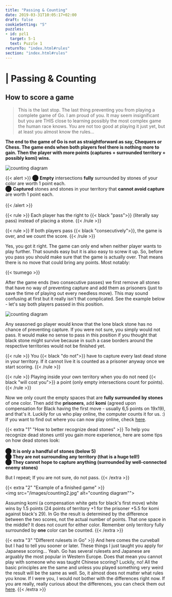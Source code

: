 ```yaml
---
title: "Passing & Counting"
date: 2019-03-31T10:05:17+02:00
draft: false
cookieSetting: "5"
puzzles:
- id: pzl1
  target: 5-1
  text: Puzzle 1
returnTo: "index.html#rules"
section: "index.html#rules"
---
```


# | Passing & Counting
## How to score a game

> This is the last stop. The last thing preventing you from playing a complete game of Go. I am proud of you. It may seem insignificant but you are THIS close to learning possibly the most complex game the human race knows. You are not too good at playing it just yet, but at least you almost know the rules...

**The end to the game of Go is not as straightforward as say, Chequers or Chess. The game ends when both players feel there is nothing more to gain. Then the player with more points (captures + surrounded territory + possibly <a data-hover=" - which is an agreed upon compensation to White for Black having the first move" class="sgfLink">komi</a>) wins.**

![counting diagram](/images/points.jpg)

{{< alert >}}
	⬤ <b>Empty</b> intersections <b>fully</b> surrounded by stones of your color are worth 1 point each.<br>
	⬤ <b>Captured</b> stones and stones in your territory that <b>cannot avoid capture</b> are worth 1 point each.<br>	
{{< /alert >}}

{{< rule >}}
	Each player has the right to {{< black "pass">}} (literally say pass) instead of placing a stone.
{{< /rule >}}

{{< rule >}}
	If both players pass {{< black "consecutively">}}, the game is over, and we count the score.
{{< /rule >}}

Yes, you got it right. The game can only end when neither player wants to play further.
That sounds easy but it is also easy to screw it up. So, before you pass you should make sure that the game is actually over. That means there is no move that could bring any points. Most notably: 

{{< tsumego >}}

After the game ends (two consecutive passes) we first remove all stones that have no way of preventing capture and add them as prisoners (just to save the time of playing out every needless move). This may sound confusing at first but it really isn't that complicated. See the example below - let's say both players passed in this position. 

![counting diagram](/images/counting.jpg)

Any seasoned go player would know that the lone black stone has no chance of preventing capture. If you were not sure, you simply would not pass. It would make no sense to pass in this position if you thought that black stone might survive because in such a case borders around the respective territories would not be finished yet. 

{{< rule >}}
	You {{< black "do not">}} have to capture every last dead stone in your territory. If it cannot live it is counted as a prisoner anyway once we start scoring.
{{< /rule >}}

{{< rule >}}
	Playing inside your own territory when you do not need {{< black "will cost you">}} a point (only empty intersections count for points).
{{< /rule >}}

Now we only count the empty spaces that are **fully surrounded by stones** of one color. Then add the **prisoners**, add **komi** (agreed upon compensation for Black having the first move - usually 6,5 points on 19x19), and that's it. Luckily for us who play online, the computer counts it for us. :) If you want to find out where you can now play online, check <u>[here](../18)</u>.

{{< extra "1" "How to better recognize dead stones" >}}
To help you recognize dead stones until you gain more experience, here are some tips on how dead stones look:
<br><br> 
<b>⬤  It is only a handful of stones (below 5)</b><br>
<b>⬤  They are not surrounding any territory (that is a huge tell!)</b><br>
<b>⬤  They cannot hope to capture anything (surrounded by well-connected enemy stones)</b><br>

But I repeat; If you are not sure, do not pass.
{{< /extra >}}

{{< extra "2" "Example of a finished game" >}}
<br><img src="/images/counting2.jpg" alt="counting diagram""><br>

Assuming komi (a compensation white gets for black's first move) white wins by 1.5 points (24 points of territory +1 for the prisoner +5.5 for komi against black's 29). In Go the result is determined by the difference between the two scores, not the actual number of points. That one space in the middle? It does not count for either color. Remember only territory fully surrounded by <b>one</b> color can be counted. 
{{< /extra >}}

{{< extra "3" "Different rulesets in Go" >}}
And here comes the curveball but I had to tell you sooner or later. These things I just taught you apply for Japanese scoring... Yeah. Go has several rulesets and Japanese are arguably the most popular in Western Europe. Does that mean you cannot play with someone who was taught Chinese scoring? Luckily, no! All the basic principles are the same and unless you played something very weird the result will be the same as well. So, it almost does not matter what rules you know. If I were you, I would not bother with the differences right now.
If you are really, really curious about the differences, you can check them out <a href="../rulesets" noreferer noopener><u>here</u></a>.
{{< /extra >}}

<a id="bottom"></a>